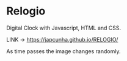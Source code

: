 # Relogio

Digital Clock with Javascript, HTML and CSS.
 
LINK -> https://japcunha.github.io/RELOGIO/
 
As time passes the image changes randomly.
